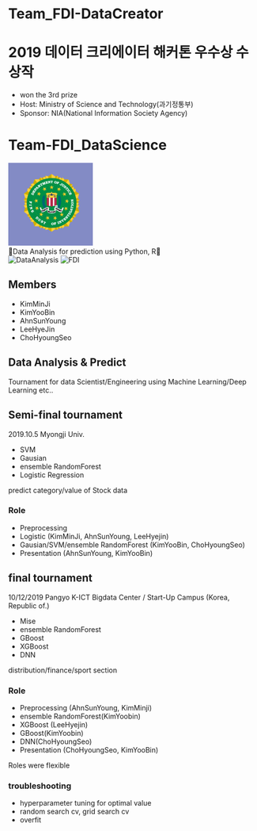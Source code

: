 # Team_FDI-DataCreator

# 2019 데이터 크리에이터 해커톤 우수상 수상작
* won the 3rd prize
* Host: Ministry of Science and Technology(과기정통부)
* Sponsor: NIA(National Information Society Agency)

# Team-FDI_DataScience
![badge](./img/FDI.png)
<br/>
🌟Data Analysis for prediction using Python, R🌟
<br/>
![DataAnalysis](https://img.shields.io/badge/DataAnalysis-JupyterNotebook-informational.svg)
![FDI](https://img.shields.io/badge/Team-FDI-darkgreen.svg)

## Members
* KimMinJi
* KimYooBin
* AhnSunYoung
* LeeHyeJin
* ChoHyoungSeo

## Data Analysis & Predict
Tournament for data Scientist/Engineering using Machine Learning/Deep Learning etc..

## Semi-final tournament
2019.10.5 Myongji Univ. 
* SVM
* Gausian
* ensemble RandomForest
* Logistic Regression

predict category/value of Stock data

### Role
* Preprocessing 
* Logistic (KimMinJi, AhnSunYoung, LeeHyejin)
* Gausian/SVM/ensemble RandomForest (KimYooBin, ChoHyoungSeo)
* Presentation (AhnSunYoung, KimYooBin)

## final tournament
10/12/2019 Pangyo K-ICT Bigdata Center / Start-Up Campus (Korea, Republic of.)
* Mise
* ensemble RandomForest
* GBoost
* XGBoost
* DNN


distribution/finance/sport section

### Role
* Preprocessing (AhnSunYoung, KimMinji)
* ensemble RandomForest(KimYoobin)
* XGBoost (LeeHyejin)
* GBoost(KimYoobin)
* DNN(ChoHyoungSeo)
* Presentation (ChoHyoungSeo, KimYooBin)


Roles were flexible
### troubleshooting
* hyperparameter tuning for optimal value
* random search cv, grid search cv
* overfit
